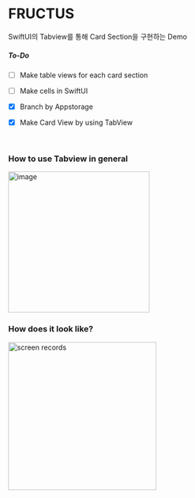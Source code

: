 # FRUCTUS
SwiftUI의 Tabview를 통해 Card Section을 구현하는 Demo

##### To-Do
- [ ] Make table views for each card section
- [ ] Make cells in SwiftUI
- [x] Branch by Appstorage
- [x] Make Card View by using TabView 


</br>

### How to use Tabview in general
<img width="286" alt="image" src="https://user-images.githubusercontent.com/57023279/210174747-0a22c4bd-d084-488c-b013-146917466e04.png">
</br>

### How does it look like?

<img width="300" alt="screen records" src="https://user-images.githubusercontent.com/57023279/210174868-6644bacb-3436-4a33-978e-e845d8440d24.gif">
